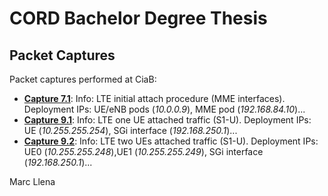 # CORD Bachelor Degree Thesis

## Packet Captures

Packet captures performed at CiaB:
* [**Capture 7.1**](https://github.com/marcllena/cord-packet-captures/blob/main/Capt_7-1_LTE-attach.pcap):
Info: LTE initial attach procedure (MME interfaces). Deployment IPs: UE/eNB pods (*10.0.0.9*), MME pod (*192.168.84.10*)...
* [**Capture 9.1**](https://github.com/marcllena/cord-packet-captures/blob/main/Capt_9-1_LTE-1UE.pcap):
Info: LTE one UE attached traffic (S1-U). Deployment IPs: UE (*10.255.255.254*), SGi interface (*192.168.250.1*)...
* [**Capture 9.2**](https://github.com/marcllena/cord-packet-captures/blob/main/Capt_9-2_LTE-2UE.pcap):
Info: LTE two UEs attached traffic (S1-U). Deployment IPs: UE0 (*10.255.255.248*),UE1 (*10.255.255.249*), SGi interface (*192.168.250.1*)...

Marc Llena

